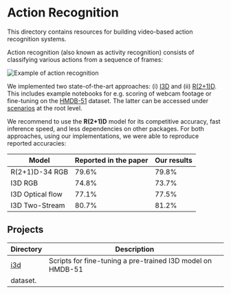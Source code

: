 # Action Recognition

This directory contains resources for building video-based action recognition systems.

Action recognition (also known as activity recognition) consists of classifying various actions from a sequence of frames:

![](./media/action_recognition2.gif "Example of action recognition")

We implemented two state-of-the-art approaches: (i) [I3D](https://arxiv.org/pdf/1705.07750.pdf) and (ii) [R(2+1)D](https://arxiv.org/abs/1711.11248). This includes example notebooks for e.g. scoring of webcam footage or fine-tuning on the [HMDB-51](http://serre-lab.clps.brown.edu/resource/hmdb-a-large-human-motion-database/) dataset. The latter can be accessed under [scenarios](../../scenarios) at the root level.

We recommend to use the **R(2+1)D** model for its competitive accuracy, fast inference speed, and less dependencies on other packages. For both approaches, using our implementations, we were able to reproduce reported accuracies:

| Model | Reported in the paper | Our results |
| ------- | -------| ------- |
| R(2+1)D-34 RGB | 79.6% | 79.8% |
| I3D RGB | 74.8% | 73.7% |
| I3D Optical flow | 77.1% | 77.5% |
| I3D Two-Stream | 80.7% | 81.2% |


## Projects

| Directory |  Description |
| -------- |  ----------- |
| [i3d](i3d) | Scripts for fine-tuning a pre-trained I3D model on HMDB-51
dataset. |
